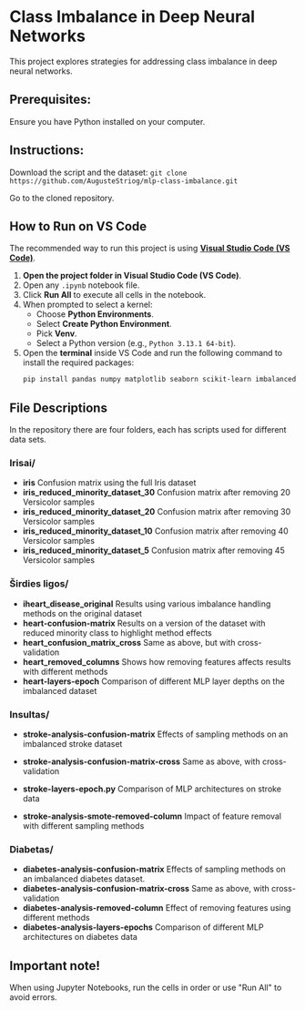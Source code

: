 # Class Imbalance in Deep Neural Networks

This project explores strategies for addressing class imbalance in deep neural networks.

## Prerequisites: 
Ensure you have Python installed on your computer.

## Instructions:
Download the script and the dataset:
```git clone https://github.com/AugusteStriog/mlp-class-imbalance.git```

Go to the cloned repository.

## How to Run on VS Code
The recommended way to run this project is using **[Visual Studio Code (VS Code)](https://code.visualstudio.com/)**.
1. **Open the project folder in Visual Studio Code (VS Code)**.
2. Open any `.ipynb` notebook file.
3. Click **Run All** to execute all cells in the notebook.
4. When prompted to select a kernel:
   - Choose **Python Environments**.
   - Select **Create Python Environment**.
   - Pick **Venv**.
   - Select a Python version (e.g., `Python 3.13.1 64-bit`).
5. Open the **terminal** inside VS Code and run the following command to install the required packages:
   ```bash
   pip install pandas numpy matplotlib seaborn scikit-learn imbalanced-learn notebook

## File Descriptions
In the repository there are four folders, each has scripts used for different data sets.

### Irisai/  
- **iris** Confusion matrix using the full Iris dataset
- **iris_reduced_minority_dataset_30** Confusion matrix after removing 20 Versicolor samples
- **iris_reduced_minority_dataset_20** Confusion matrix after removing 30 Versicolor samples
- **iris_reduced_minority_dataset_10** Confusion matrix after removing 40 Versicolor samples
- **iris_reduced_minority_dataset_5** Confusion matrix after removing 45 Versicolor samples
### Širdies ligos/
- **iheart_disease_original** Results using various imbalance handling methods on the original dataset
- **heart-confusion-matrix**  Results on a version of the dataset with reduced minority class to highlight method effects
- **heart_confusion_matrix_cross** Same as above, but with cross-validation
- **heart_removed_columns**  Shows how removing features affects results with different methods
- **heart-layers-epoch**    Comparison of different MLP layer depths on the imbalanced dataset
### Insultas/
- **stroke-analysis-confusion-matrix**   Effects of sampling methods on an imbalanced stroke dataset
- **stroke-analysis-confusion-matrix-cross**  Same as above, with cross-validation
- **stroke-layers-epoch.py**  Comparison of MLP architectures on stroke data

- **stroke-analysis-smote-removed-column**  Impact of feature removal with different sampling methods
### Diabetas/
- **diabetes-analysis-confusion-matrix**   Effects of sampling methods on an imbalanced diabetes dataset.
- **diabetes-analysis-confusion-matrix-cross**   Same as above, with cross-validation
- **diabetes-analysis-removed-column**  Effect of removing features using different methods
- **diabetes-analysis-layers-epochs** Comparison of different MLP architectures on diabetes data

## Important note!
When using Jupyter Notebooks, run the cells in order or use "Run All" to avoid errors.


